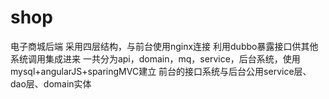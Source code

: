 # shop
电子商城后端
采用四层结构，与前台使用nginx连接
利用dubbo暴露接口供其他系统调用集成进来
一共分为api，domain，mq，service，后台系统，使用mysql+angularJS+sparingMVC建立
前台的接口系统与后台公用service层、dao层、domain实体
